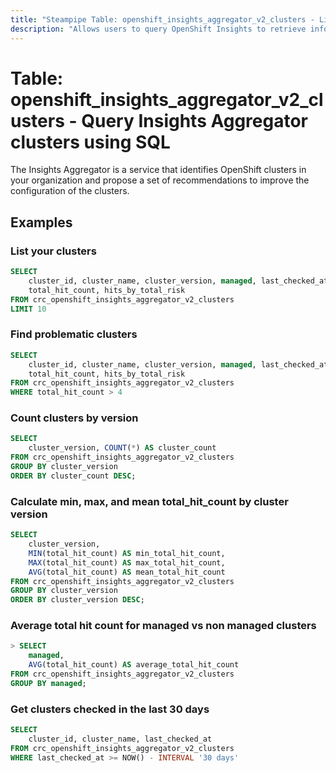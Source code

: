 ```yaml
---
title: "Steampipe Table: openshift_insights_aggregator_v2_clusters - List clusters using OpenShift Insights"
description: "Allows users to query OpenShift Insights to retrieve information about clusters."
---
```


# Table: openshift_insights_aggregator_v2_clusters - Query Insights Aggregator clusters using SQL

The Insights Aggregator is a service that identifies OpenShift clusters
in your organization and propose a set of recommendations to improve the
configuration of the clusters.

## Examples

### List your clusters

```sql
SELECT
    cluster_id, cluster_name, cluster_version, managed, last_checked_at,
    total_hit_count, hits_by_total_risk
FROM crc_openshift_insights_aggregator_v2_clusters
LIMIT 10
```

### Find problematic clusters

```sql
SELECT
    cluster_id, cluster_name, cluster_version, managed, last_checked_at,
    total_hit_count, hits_by_total_risk
FROM crc_openshift_insights_aggregator_v2_clusters
WHERE total_hit_count > 4
```

### Count clusters by version

```sql
SELECT
    cluster_version, COUNT(*) AS cluster_count
FROM crc_openshift_insights_aggregator_v2_clusters
GROUP BY cluster_version
ORDER BY cluster_count DESC;
```

### Calculate min, max, and mean total_hit_count by cluster version

```sql
SELECT
    cluster_version,
    MIN(total_hit_count) AS min_total_hit_count,
    MAX(total_hit_count) AS max_total_hit_count,
    AVG(total_hit_count) AS mean_total_hit_count
FROM crc_openshift_insights_aggregator_v2_clusters
GROUP BY cluster_version
ORDER BY cluster_version DESC;
```

### Average total hit count for managed vs non managed clusters

```sql
> SELECT
    managed,
    AVG(total_hit_count) AS average_total_hit_count
FROM crc_openshift_insights_aggregator_v2_clusters
GROUP BY managed;
```

### Get clusters checked in the last 30 days

```sql
SELECT
    cluster_id, cluster_name, last_checked_at
FROM crc_openshift_insights_aggregator_v2_clusters
WHERE last_checked_at >= NOW() - INTERVAL '30 days'
```
